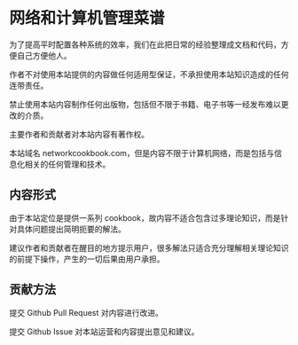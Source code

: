 # 网络和计算机管理菜谱

为了提高平时配置各种系统的效率，我们在此把日常的经验整理成文档和代码，方便自己方便他人。

作者不对使用本站提供的内容做任何适用型保证，不承担使用本站知识造成的任何连带责任。

禁止使用本站内容制作任何出版物，包括但不限于书籍、电子书等一经发布难以更改的介质。

主要作者和贡献者对本站内容有著作权。

本站域名 networkcookbook.com，但是内容不限于计算机网络，而是包括与信息化相关的任何管理和技术。

## 内容形式

由于本站定位是提供一系列 cookbook，故内容不适合包含过多理论知识，而是针对具体问题提出简明扼要的解法。

建议作者和贡献者在醒目的地方提示用户，很多解法只适合充分理解相关理论知识的前提下操作，产生的一切后果由用户承担。

## 贡献方法

提交 Github Pull Request 对内容进行改进。

提交 Github Issue 对本站运营和内容提出意见和建议。
